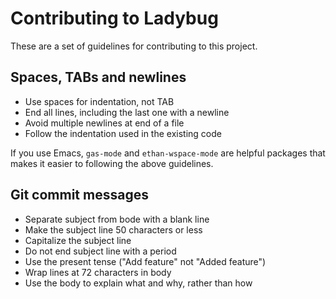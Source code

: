 Contributing to Ladybug
=======================

These are a set of guidelines for contributing to this project.

Spaces, TABs and newlines
-------------------------

- Use spaces for indentation, not TAB
- End all lines, including the last one with a newline
- Avoid multiple newlines at end of a file
- Follow the indentation used in the existing code

If you use Emacs, `gas-mode` and `ethan-wspace-mode` are helpful
packages that makes it easier to following the above guidelines.


Git commit messages
-------------------

- Separate subject from bode with a blank line
- Make the subject line 50 characters or less
- Capitalize the subject line
- Do not end subject line with a period
- Use the present tense ("Add feature" not "Added feature")
- Wrap lines at 72 characters in body
- Use the body to explain what and why, rather than how
